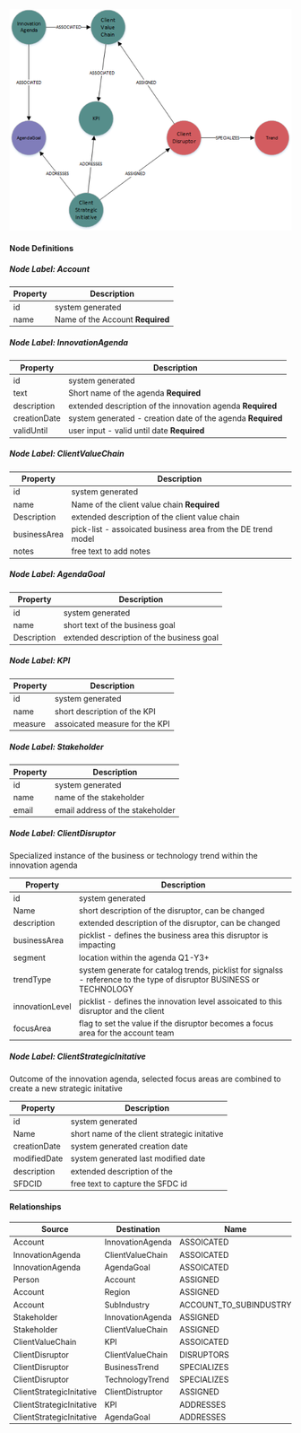 
![AgendaModel](../images/AgendaModel.png)

#### **Node Definitions**

##### Node Label: Account

|Property|Description|
|----|----|
|id|system generated
|name | Name of the Account **Required**


##### Node Label: InnovationAgenda

|Property|Description|
|----|----|
|id|system generated
|text| Short name of the agenda **Required**
|description| extended description of the innovation agenda **Required**
|creationDate| system generated - creation date of the agenda **Required**
|validUntil| user input - valid until date **Required**

##### Node Label: ClientValueChain

|Property|Description|
|----|----|
|id|system generated
|name| Name of the client value chain **Required**
|Description| extended description of the client value chain
|businessArea| pick-list - assoicated business area from the DE trend model
|notes | free text to add notes


##### Node Label: AgendaGoal

|Property|Description|
|----|----|
|id|system generated
|name|short text of the business goal
|Description| extended description of the business goal

##### Node Label: KPI

|Property|Description|
|----|----|
|id|system generated
|name|short description of the KPI
|measure|assoicated measure for the KPI


##### Node Label: Stakeholder

|Property|Description|
|----|----|
|id|system generated
|name| name of the stakeholder
|email| email address of the stakeholder

##### Node Label: ClientDisruptor

Specialized instance of the business or technology trend within the innovation agenda

|Property|Description|
|----|----|
|id|system generated
|Name|short description of the disruptor, can be changed
|description|extended description of the disruptor, can be changed
|businessArea|picklist - defines the business area this disruptor is impacting
|segment|location within the agenda Q1-Y3+
|trendType|system generate for catalog trends, picklist for signalss - reference to the type of disruptor BUSINESS or TECHNOLOGY
|innovationLevel|picklist - defines the innovation level assoicated to this disruptor and the client
|focusArea|flag to set the value if the disruptor becomes a focus area for the account team


##### Node Label: ClientStrategicInitative
Outcome of the innovation agenda, selected focus areas are combined to create a new strategic initative

|Property|Description|
|----|----|
|id|system generated
|Name|short name of the client strategic initative
|creationDate|system generated creation date
|modifiedDate|system generated last modified date
|description| extended description of the 
|SFDCID| free text to capture the SFDC id


#### Relationships

|Source|Destination|Name|Properties|
|----|----|----|----|
|Account|InnovationAgenda|ASSOICATED
|InnovationAgenda|ClientValueChain|ASSOICATED
|InnovationAgenda|AgendaGoal|ASSOICATED
|Person|Account|ASSIGNED|{role}
|Account|Region|ASSIGNED
|Account|SubIndustry|ACCOUNT_TO_SUBINDUSTRY
|Stakeholder|InnovationAgenda|ASSIGNED
|Stakeholder|ClientValueChain|ASSIGNED
|ClientValueChain|KPI|ASSOICATED
|ClientDisruptor|ClientValueChain|DISRUPTORS
|ClientDisruptor|BusinessTrend|SPECIALIZES
|ClientDisruptor|TechnologyTrend|SPECIALIZES
|ClientStrategicInitative|ClientDistruptor|ASSIGNED
|ClientStrategicInitative|KPI|ADDRESSES
|ClientStrategicInitative|AgendaGoal|ADDRESSES